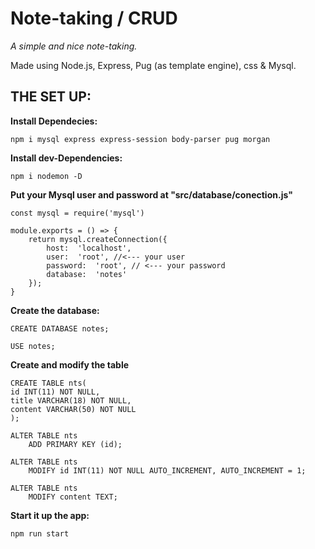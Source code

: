 Note-taking / CRUD
========

*A simple and nice note-taking.*

Made using Node.js, Express, Pug (as template engine), css & Mysql.


## THE SET UP:

**Install Dependecies:**
```
npm i mysql express express-session body-parser pug morgan
```
**Install dev-Dependencies:**

```
npm i nodemon -D
```

**Put your Mysql user and password at "src/database/conection.js"**

```
const mysql = require('mysql')

module.exports = () => {
    return mysql.createConnection({
        host:  'localhost', 
        user:  'root', //<--- your user
        password:  'root', // <--- your password
        database:  'notes'
    });
}
```

**Create the database:**

```
CREATE DATABASE notes;

USE notes;
```

**Create and modify the table**

```
CREATE TABLE nts(
id INT(11) NOT NULL,
title VARCHAR(18) NOT NULL,
content VARCHAR(50) NOT NULL
);

ALTER TABLE nts
    ADD PRIMARY KEY (id);

ALTER TABLE nts
    MODIFY id INT(11) NOT NULL AUTO_INCREMENT, AUTO_INCREMENT = 1;

ALTER TABLE nts
    MODIFY content TEXT;
```

**Start it up the app:**
```
npm run start
```
